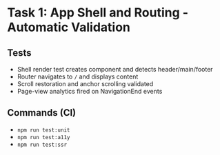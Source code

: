 # Task 1: App Shell and Routing - Automatic Validation

## Tests

- Shell render test creates component and detects header/main/footer
- Router navigates to `/` and displays content
- Scroll restoration and anchor scrolling validated
- Page-view analytics fired on NavigationEnd events

## Commands (CI)

- `npm run test:unit`
- `npm run test:a11y`
- `npm run test:ssr`
